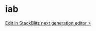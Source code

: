 # iab

[Edit in StackBlitz next generation editor ⚡️](https://stackblitz.com/~/github.com/tayasarbhat/iab)